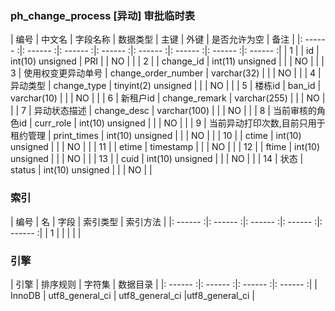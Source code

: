 ### ph_change_process [异动] 审批临时表
|  编号  |  中文名  |  字段名称  |  数据类型  |  主键  |  外键  |  是否允许为空  |  备注  |
|: ------ :|: ------ :|: ------ :|: ------ :|: ------ :|: ------ :|: ------ :|: ------ :|
| 1 |  | id | int(10) unsigned | PRI |  | NO |  |
| 2 |  | change_id | int(11) unsigned |  |  | NO |  |
| 3 | 使用权变更异动单号 | change_order_number | varchar(32) |  |  | NO |  |
| 4 | 异动类型 | change_type | tinyint(2) unsigned |  |  | NO |  |
| 5 | 楼栋id | ban_id | varchar(10) |  |  | NO |  |
| 6 | 新租户id | change_remark | varchar(255) |  |  | NO |  |
| 7 | 异动状态描述 | change_desc | varchar(100) |  |  | NO |  |
| 8 | 当前审核的角色id | curr_role | int(10) unsigned |  |  | NO |  |
| 9 | 当前异动打印次数,目前只用于租约管理 | print_times | int(10) unsigned |  |  | NO |  |
| 10 |  | ctime | int(10) unsigned |  |  | NO |  |
| 11 |  | etime | timestamp |  |  | NO |  |
| 12 |  | ftime | int(10) unsigned |  |  | NO |  |
| 13 |  | cuid | int(10) unsigned |  |  | NO |  |
| 14 | 状态 | status | int(10) unsigned |  |  | NO |  |

### 索引

|  编号  |  名  |  字段  |  索引类型  |  索引方法  |
|: ------ :|: ------ :|: ------ :|: ------ :|: ------ :|
|   1 |    |    |    |    |

### 引擎

|  引擎  |  排序规则  |  字符集  |  数据目录  |
|: ------ :|: ------ :|: ------ :|: ------ :|
| InnoDB | utf8_general_ci | utf8_general_ci |utf8_general_ci |
